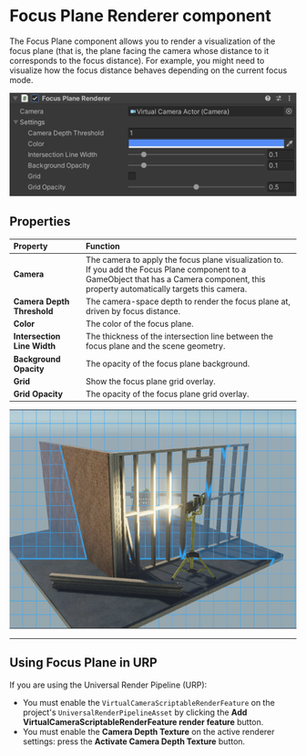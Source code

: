 # Focus Plane Renderer component

The Focus Plane component allows you to render a visualization of the focus plane (that is, the plane facing the camera whose distance to it corresponds to the focus distance). For example, you might need to visualize how the focus distance behaves depending on the current focus mode.

![Focus Plane Controls](images/ref-component-focus-plane-renderer.png)

## Properties

| **Property** | **Function** |
|:---|:---|
| **Camera** | The camera to apply the focus plane visualization to.<br />If you add the Focus Plane component to a GameObject that has a Camera component, this property automatically targets this camera. |
| **Camera Depth Threshold** | The camera-space depth to render the focus plane at, driven by focus distance. |
| **Color** | The color of the focus plane. |
| **Intersection Line Width** | The thickness of the intersection line between the focus plane and the scene geometry. |
| **Background Opacity** | The opacity of the focus plane background. |
| **Grid** | Show the focus plane grid overlay. |
| **Grid Opacity** | The opacity of the focus plane grid overlay. |

![Focus Plane Example](images/focus-plane-reference.png)

---
## Using Focus Plane in URP

If you are using the Universal Render Pipeline (URP):
- You must enable the `VirtualCameraScriptableRenderFeature` on the project's `UniversalRenderPipelineAsset` by clicking the **Add VirtualCameraScriptableRenderFeature render feature** button.
- You must enable the **Camera Depth Texture** on the active renderer settings: press the **Activate Camera Depth Texture** button.

